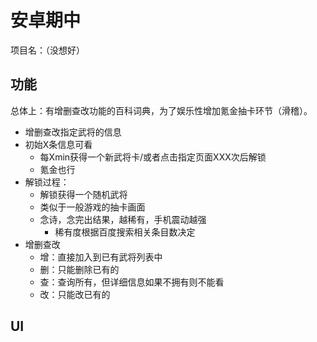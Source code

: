 # 安卓期中

项目名：（没想好）

## 功能

总体上：有增删查改功能的百科词典，为了娱乐性增加氪金抽卡环节（滑稽）。

* 增删查改指定武将的信息
* 初始X条信息可看
  * 每Xmin获得一个新武将卡/或者点击指定页面XXX次后解锁
  * 氪金也行
* 解锁过程：
  * 解锁获得一个随机武将
  * 类似于一般游戏的抽卡画面
  * 念诗，念完出结果，越稀有，手机震动越强
    * 稀有度根据百度搜索相关条目数决定
* 增删查改
  * 增：直接加入到已有武将列表中
  * 删：只能删除已有的
  * 查：查询所有，但详细信息如果不拥有则不能看
  * 改：只能改已有的

## UI

